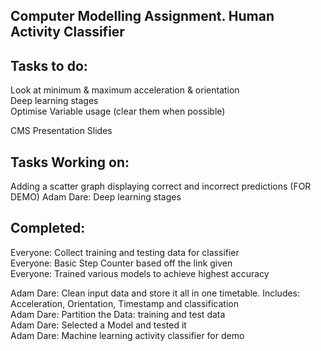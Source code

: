 
**Computer Modelling Assignment. Human Activity Classifier**
-------------------------------------------------------------------------------------------------------------
**Tasks to do:**
-------------------------------------------------------------------------------------------------------------

Look at minimum & maximum acceleration & orientation <br>
Deep learning stages <br>
Optimise Variable usage (clear them when possible) <br>

CMS Presentation Slides <br>


**Tasks Working on:**
-------------------------------------------------------------------------------------------------------------
 Adding a scatter graph displaying correct and incorrect predictions (FOR DEMO)
 Adam Dare: Deep learning stages <br>
  
**Completed:**
-------------------------------------------------------------------------------------------------------------
Everyone: Collect training and testing data for classifier <br>
Everyone: Basic Step Counter based off the link given <br>
Everyone: Trained various models to achieve highest accuracy <br>

Adam Dare: Clean input data and store it all in one timetable. Includes: Acceleration, Orientation, Timestamp and classification <br>
Adam Dare: Partition the Data: training and test data <br>
Adam Dare: Selected a Model and tested it <br>
Adam Dare: Machine learning activity classifier for demo <br>

